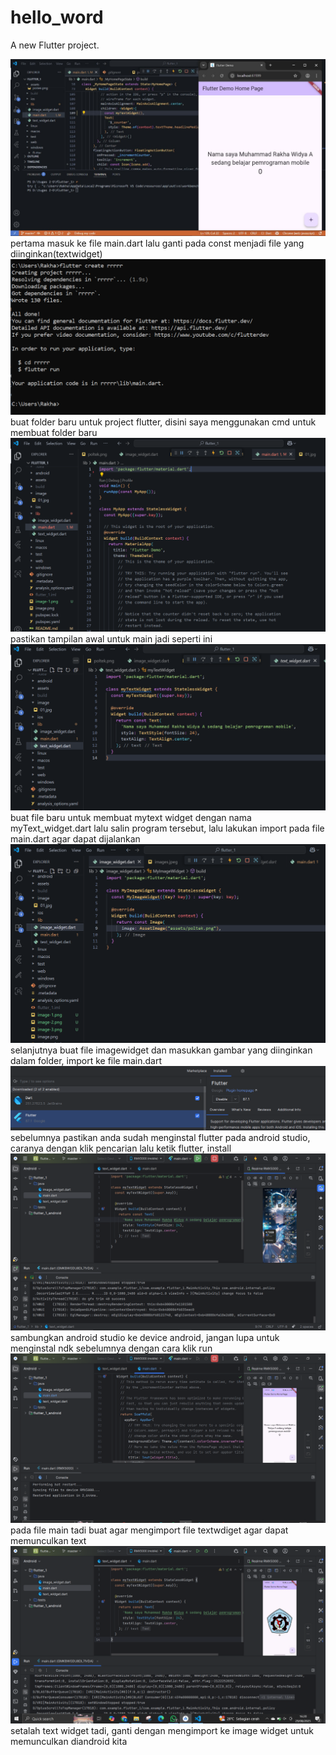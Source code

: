 # hello_word

A new Flutter project.

![Screenshoot hello_world](image/01.jpg)
pertama masuk ke file main.dart lalu ganti pada const menjadi file yang diinginkan(textwidget)
![Buat folder baru](image/image.png)
buat folder baru untuk project flutter, disini saya menggunakan cmd untuk membuat folder baru
![tampilan awal main](image/image-2.png)
pastikan tampilan awal untuk main jadi seperti ini
![alt text](image/image-3.png)
buat file baru untuk membuat mytext widget dengan nama myText_widget.dart lalu salin program tersebut, lalu lakukan import pada file main.dart agar dapat dijalankan
![alt text](image/image-4.png)
selanjutnya buat file imagewidget  dan masukkan gambar yang diinginkan dalam folder, import ke file main.dart
![alt text](image/10[2].png)
sebelumnya pastikan anda sudah menginstal flutter pada android studio, caranya dengan klik pencarian lalu ketik flutter, install
![alt text](image/image-5.png)
sambungkan android studio ke device android, jangan lupa untuk menginstal ndk sebelumnya dengan cara klik run
![alt text](image/image-7.png)
pada file main tadi buat agar mengimport file textwdiget agar dapat memunculkan text
![alt text](image/image-6.png)
setalah text widget tadi, ganti dengan mengimport ke image widget untuk memunculkan diandroid kita
